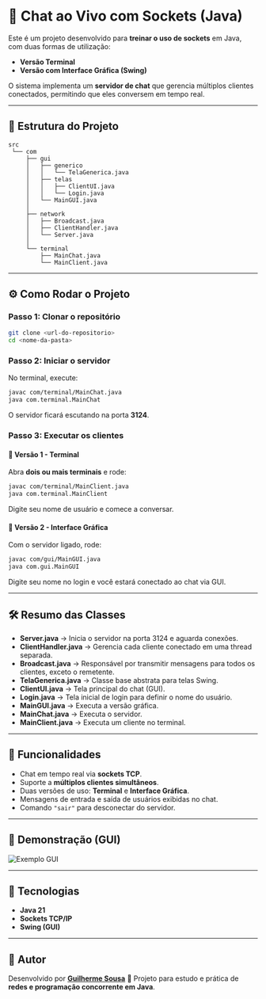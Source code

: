 # 💬 Chat ao Vivo com Sockets (Java)

Este é um projeto desenvolvido para **treinar o uso de sockets** em Java, com duas formas de utilização:  
- **Versão Terminal**  
- **Versão com Interface Gráfica (Swing)**  

O sistema implementa um **servidor de chat** que gerencia múltiplos clientes conectados, permitindo que eles conversem em tempo real.  

---

## 📂 Estrutura do Projeto

```
src
 └── com
     ├── gui
     │   ├── generico
     │   │   └── TelaGenerica.java
     │   ├── telas
     │   │   ├── ClientUI.java
     │   │   └── Login.java
     │   └── MainGUI.java
     │
     ├── network
     │   ├── Broadcast.java
     │   ├── ClientHandler.java
     │   └── Server.java
     │
     └── terminal
         ├── MainChat.java
         └── MainClient.java
```

---

## ⚙️ Como Rodar o Projeto

### Passo 1: Clonar o repositório
```bash
git clone <url-do-repositorio>
cd <nome-da-pasta>
```

### Passo 2: Iniciar o servidor
No terminal, execute:
```bash
javac com/terminal/MainChat.java
java com.terminal.MainChat
```
O servidor ficará escutando na porta **3124**.

### Passo 3: Executar os clientes

#### 🔹 Versão 1 - Terminal
Abra **dois ou mais terminais** e rode:
```bash
javac com/terminal/MainClient.java
java com.terminal.MainClient
```
Digite seu nome de usuário e comece a conversar.

#### 🔹 Versão 2 - Interface Gráfica
Com o servidor ligado, rode:
```bash
javac com/gui/MainGUI.java
java com.gui.MainGUI
```
Digite seu nome no login e você estará conectado ao chat via GUI.

---

## 🛠️ Resumo das Classes

- **Server.java** → Inicia o servidor na porta 3124 e aguarda conexões.  
- **ClientHandler.java** → Gerencia cada cliente conectado em uma thread separada.  
- **Broadcast.java** → Responsável por transmitir mensagens para todos os clientes, exceto o remetente.  
- **TelaGenerica.java** → Classe base abstrata para telas Swing.  
- **ClientUI.java** → Tela principal do chat (GUI).  
- **Login.java** → Tela inicial de login para definir o nome do usuário.  
- **MainGUI.java** → Executa a versão gráfica.  
- **MainChat.java** → Executa o servidor.  
- **MainClient.java** → Executa um cliente no terminal.  

---

## 🎯 Funcionalidades
- Chat em tempo real via **sockets TCP**.  
- Suporte a **múltiplos clientes simultâneos**.  
- Duas versões de uso: **Terminal** e **Interface Gráfica**.  
- Mensagens de entrada e saída de usuários exibidas no chat.  
- Comando `"sair"` para desconectar do servidor.  

---

## 📸 Demonstração (GUI)

![Exemplo GUI](https://via.placeholder.com/600x300.png?text=Chat+GUI+Exemplo)

---

## 🚀 Tecnologias
- **Java 21**  
- **Sockets TCP/IP**  
- **Swing (GUI)**  

---

## 👤 Autor
Desenvolvido por [**Guilherme Sousa**](https://github.com/ZcvGuilherme) 
📌 Projeto para estudo e prática de **redes e programação concorrente em Java**.  
